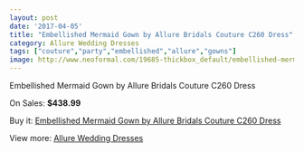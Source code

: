 ```yaml
---
layout: post
date: '2017-04-05'
title: "Embellished Mermaid Gown by Allure Bridals Couture C260 Dress"
category: Allure Wedding Dresses
tags: ["couture","party","embellished","allure","gowns"]
image: http://www.neoformal.com/19685-thickbox_default/embellished-mermaid-gown-by-allure-bridals-couture-c260-dress.jpg
---
```

Embellished Mermaid Gown by Allure Bridals Couture C260 Dress

On Sales: **$438.99**
<a href="https://www.neoformal.com/en/allure-wedding-dresses-2014/6296-embellished-mermaid-gown-by-allure-bridals-couture-c260-dress.html"><amp-img layout="responsive" width="600" height="600" src="//www.neoformal.com/19685-thickbox_default/embellished-mermaid-gown-by-allure-bridals-couture-c260-dress.jpg" alt="Embellished Mermaid Gown by Allure Bridals Couture C260 Dress 0" /></a>
<a href="https://www.neoformal.com/en/allure-wedding-dresses-2014/6296-embellished-mermaid-gown-by-allure-bridals-couture-c260-dress.html"><amp-img layout="responsive" width="600" height="600" src="//www.neoformal.com/19690-thickbox_default/embellished-mermaid-gown-by-allure-bridals-couture-c260-dress.jpg" alt="Embellished Mermaid Gown by Allure Bridals Couture C260 Dress 1" /></a>
<a href="https://www.neoformal.com/en/allure-wedding-dresses-2014/6296-embellished-mermaid-gown-by-allure-bridals-couture-c260-dress.html"><amp-img layout="responsive" width="600" height="600" src="//www.neoformal.com/19689-thickbox_default/embellished-mermaid-gown-by-allure-bridals-couture-c260-dress.jpg" alt="Embellished Mermaid Gown by Allure Bridals Couture C260 Dress 2" /></a>
<a href="https://www.neoformal.com/en/allure-wedding-dresses-2014/6296-embellished-mermaid-gown-by-allure-bridals-couture-c260-dress.html"><amp-img layout="responsive" width="600" height="600" src="//www.neoformal.com/19688-thickbox_default/embellished-mermaid-gown-by-allure-bridals-couture-c260-dress.jpg" alt="Embellished Mermaid Gown by Allure Bridals Couture C260 Dress 3" /></a>
<a href="https://www.neoformal.com/en/allure-wedding-dresses-2014/6296-embellished-mermaid-gown-by-allure-bridals-couture-c260-dress.html"><amp-img layout="responsive" width="600" height="600" src="//www.neoformal.com/19687-thickbox_default/embellished-mermaid-gown-by-allure-bridals-couture-c260-dress.jpg" alt="Embellished Mermaid Gown by Allure Bridals Couture C260 Dress 4" /></a>
<a href="https://www.neoformal.com/en/allure-wedding-dresses-2014/6296-embellished-mermaid-gown-by-allure-bridals-couture-c260-dress.html"><amp-img layout="responsive" width="600" height="600" src="//www.neoformal.com/19686-thickbox_default/embellished-mermaid-gown-by-allure-bridals-couture-c260-dress.jpg" alt="Embellished Mermaid Gown by Allure Bridals Couture C260 Dress 5" /></a>

Buy it: [Embellished Mermaid Gown by Allure Bridals Couture C260 Dress](https://www.neoformal.com/en/allure-wedding-dresses-2014/6296-embellished-mermaid-gown-by-allure-bridals-couture-c260-dress.html "Embellished Mermaid Gown by Allure Bridals Couture C260 Dress")

View more: [Allure Wedding Dresses](https://www.neoformal.com/en/82-allure-wedding-dresses-2014 "Allure Wedding Dresses")